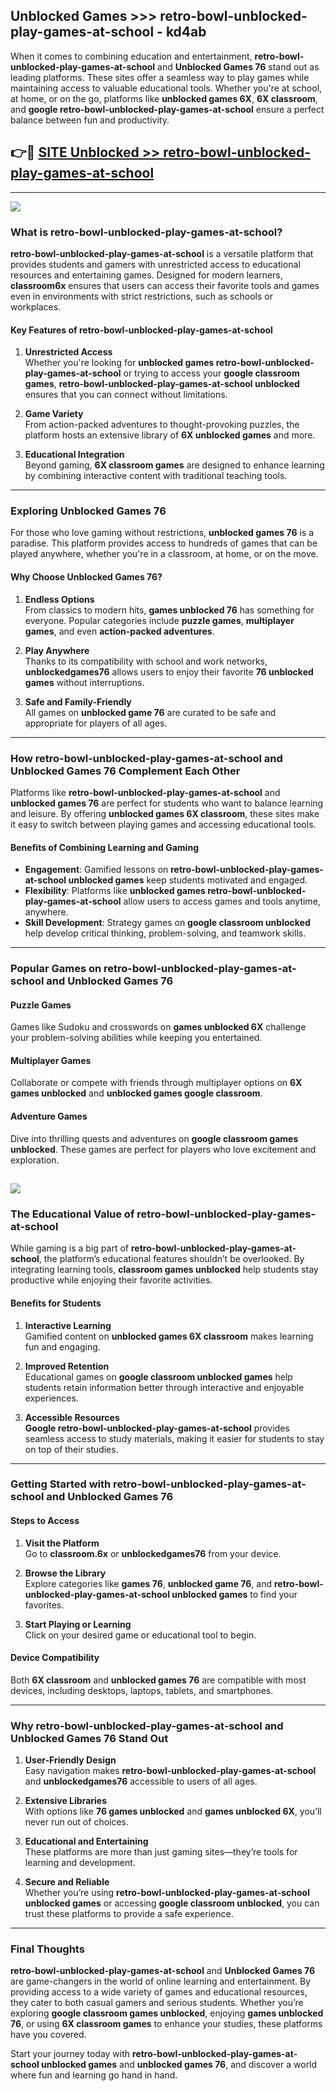 ## Unblocked Games >>> retro-bowl-unblocked-play-games-at-school - kd4ab 

When it comes to combining education and entertainment, **retro-bowl-unblocked-play-games-at-school** and **Unblocked Games 76** stand out as leading platforms. These sites offer a seamless way to play games while maintaining access to valuable educational tools. Whether you're at school, at home, or on the go, platforms like **unblocked games 6X**, **6X classroom**, and **google retro-bowl-unblocked-play-games-at-school** ensure a perfect balance between fun and productivity.
## 👉🔴 [SITE Unblocked >> retro-bowl-unblocked-play-games-at-school](http://unblockedgames.edu.pl?title=retro-bowl-unblocked-play-games-at-school&ref=24J)
---
<a href="http://unblockedgames.edu.pl?title=retro-bowl-unblocked-play-games-at-school&ref=24J/"><img src="https://github.com/user-attachments/assets/438f12ca-57a4-47a3-8ead-c64da593a1e5"/></a>
### What is retro-bowl-unblocked-play-games-at-school?  

**retro-bowl-unblocked-play-games-at-school** is a versatile platform that provides students and gamers with unrestricted access to educational resources and entertaining games. Designed for modern learners, **classroom6x** ensures that users can access their favorite tools and games even in environments with strict restrictions, such as schools or workplaces.  

#### Key Features of retro-bowl-unblocked-play-games-at-school  

1. **Unrestricted Access**  
   Whether you're looking for **unblocked games retro-bowl-unblocked-play-games-at-school** or trying to access your **google classroom games**, **retro-bowl-unblocked-play-games-at-school unblocked** ensures that you can connect without limitations.  

2. **Game Variety**  
   From action-packed adventures to thought-provoking puzzles, the platform hosts an extensive library of **6X unblocked games** and more.  

3. **Educational Integration**  
   Beyond gaming, **6X classroom games** are designed to enhance learning by combining interactive content with traditional teaching tools.  



---

### Exploring Unblocked Games 76  

For those who love gaming without restrictions, **unblocked games 76** is a paradise. This platform provides access to hundreds of games that can be played anywhere, whether you're in a classroom, at home, or on the move.  

#### Why Choose Unblocked Games 76?  

1. **Endless Options**  
   From classics to modern hits, **games unblocked 76** has something for everyone. Popular categories include **puzzle games**, **multiplayer games**, and even **action-packed adventures**.  

2. **Play Anywhere**  
   Thanks to its compatibility with school and work networks, **unblockedgames76** allows users to enjoy their favorite **76 unblocked games** without interruptions.  

3. **Safe and Family-Friendly**  
   All games on **unblocked game 76** are curated to be safe and appropriate for players of all ages.  

---

### How retro-bowl-unblocked-play-games-at-school and Unblocked Games 76 Complement Each Other  

Platforms like **retro-bowl-unblocked-play-games-at-school** and **unblocked games 76** are perfect for students who want to balance learning and leisure. By offering **unblocked games 6X classroom**, these sites make it easy to switch between playing games and accessing educational tools.  

#### Benefits of Combining Learning and Gaming  

- **Engagement**: Gamified lessons on **retro-bowl-unblocked-play-games-at-school unblocked games** keep students motivated and engaged.  
- **Flexibility**: Platforms like **unblocked games retro-bowl-unblocked-play-games-at-school** allow users to access games and tools anytime, anywhere.  
- **Skill Development**: Strategy games on **google classroom unblocked** help develop critical thinking, problem-solving, and teamwork skills.  

---

### Popular Games on retro-bowl-unblocked-play-games-at-school and Unblocked Games 76  

#### Puzzle Games  

Games like Sudoku and crosswords on **games unblocked 6X** challenge your problem-solving abilities while keeping you entertained.  

#### Multiplayer Games  

Collaborate or compete with friends through multiplayer options on **6X games unblocked** and **unblocked games google classroom**.  

#### Adventure Games  

Dive into thrilling quests and adventures on **google classroom games unblocked**. These games are perfect for players who love excitement and exploration.  

<a href="http://download.freeplayer.one?title=retro-bowl-unblocked-play-games-at-school&ref=23D/"><img src="https://github.com/user-attachments/assets/fe0c3e91-c8e1-489c-acf0-e2f614c12fb8"/></a>
---

### The Educational Value of retro-bowl-unblocked-play-games-at-school  

While gaming is a big part of **retro-bowl-unblocked-play-games-at-school**, the platform’s educational features shouldn’t be overlooked. By integrating learning tools, **classroom games unblocked** help students stay productive while enjoying their favorite activities.  

#### Benefits for Students  

1. **Interactive Learning**  
   Gamified content on **unblocked games 6X classroom** makes learning fun and engaging.  

2. **Improved Retention**  
   Educational games on **google classroom unblocked games** help students retain information better through interactive and enjoyable experiences.  

3. **Accessible Resources**  
   **Google retro-bowl-unblocked-play-games-at-school** provides seamless access to study materials, making it easier for students to stay on top of their studies.  

---

### Getting Started with retro-bowl-unblocked-play-games-at-school and Unblocked Games 76  

#### Steps to Access  

1. **Visit the Platform**  
   Go to **classroom.6x** or **unblockedgames76** from your device.  

2. **Browse the Library**  
   Explore categories like **games 76**, **unblocked game 76**, and **retro-bowl-unblocked-play-games-at-school unblocked games** to find your favorites.  

3. **Start Playing or Learning**  
   Click on your desired game or educational tool to begin.  

#### Device Compatibility  

Both **6X classroom** and **unblocked games 76** are compatible with most devices, including desktops, laptops, tablets, and smartphones.  

---

### Why retro-bowl-unblocked-play-games-at-school and Unblocked Games 76 Stand Out  

1. **User-Friendly Design**  
   Easy navigation makes **retro-bowl-unblocked-play-games-at-school** and **unblockedgames76** accessible to users of all ages.  

2. **Extensive Libraries**  
   With options like **76 games unblocked** and **games unblocked 6X**, you’ll never run out of choices.  

3. **Educational and Entertaining**  
   These platforms are more than just gaming sites—they’re tools for learning and development.  

4. **Secure and Reliable**  
   Whether you’re using **retro-bowl-unblocked-play-games-at-school unblocked games** or accessing **google classroom unblocked**, you can trust these platforms to provide a safe experience.  

---

### Final Thoughts  

**retro-bowl-unblocked-play-games-at-school** and **Unblocked Games 76** are game-changers in the world of online learning and entertainment. By providing access to a wide variety of games and educational resources, they cater to both casual gamers and serious students. Whether you’re exploring **google classroom games unblocked**, enjoying **games unblocked 76**, or using **6X classroom games** to enhance your studies, these platforms have you covered.  

Start your journey today with **retro-bowl-unblocked-play-games-at-school unblocked games** and **unblocked games 76**, and discover a world where fun and learning go hand in hand.  